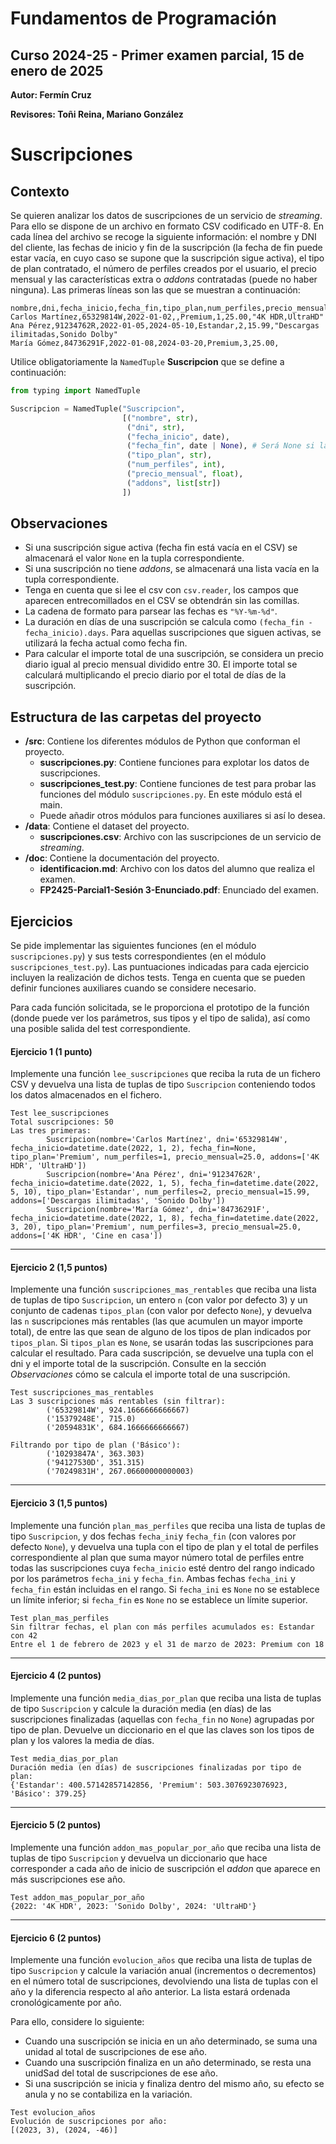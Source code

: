 # Fundamentos de Programación 
## Curso 2024-25 - Primer examen parcial, 15 de enero de 2025

**Autor: Fermín Cruz**

**Revisores: Toñi Reina, Mariano González**


# Suscripciones 

## Contexto

Se quieren analizar los datos de suscripciones de un servicio de *streaming*. Para ello se dispone de un archivo en formato CSV codificado en UTF-8. En cada línea del archivo se recoge la siguiente información: el nombre y DNI del cliente, las fechas de inicio y fin de la suscripción (la fecha de fin puede estar vacía, en cuyo caso se supone que la suscripción sigue activa), el tipo de plan contratado, el número de perfiles creados por el usuario, el precio mensual y las características extra o *addons* contratadas (puede no haber ninguna). Las primeras líneas son las que se muestran a continuación:

```
nombre,dni,fecha_inicio,fecha_fin,tipo_plan,num_perfiles,precio_mensual,addons
Carlos Martínez,65329814W,2022-01-02,,Premium,1,25.00,"4K HDR,UltraHD"
Ana Pérez,91234762R,2022-01-05,2024-05-10,Estandar,2,15.99,"Descargas ilimitadas,Sonido Dolby"
María Gómez,84736291F,2022-01-08,2024-03-20,Premium,3,25.00,
```

Utilice obligatoriamente la `NamedTuple` **Suscripcion** que se define a continuación:

```python
from typing import NamedTuple

Suscripcion = NamedTuple("Suscripcion",
                         [("nombre", str),
                          ("dni", str),
                          ("fecha_inicio", date),
                          ("fecha_fin", date | None), # Será None si la suscripción sigue activa
                          ("tipo_plan", str),
                          ("num_perfiles", int),
                          ("precio_mensual", float),
                          ("addons", list[str])
                         ])
```

## Observaciones

* Si una suscripción sigue activa (fecha fin está vacía en el CSV) se almacenará el valor `None` en la tupla correspondiente.
* Si una suscripción no tiene *addons*, se almacenará una lista vacía en la tupla correspondiente.
* Tenga en cuenta que si lee el csv con `csv.reader`, los campos que aparecen entrecomillados en el CSV se obtendrán sin las comillas.
* La cadena de formato para parsear las fechas es `"%Y-%m-%d"`.
* La duración en días de una suscripción se calcula como `(fecha_fin - fecha_inicio).days`. Para aquellas suscripciones que siguen activas, se utilizará la fecha actual como fecha fin. 
* Para calcular el importe total de una suscripción, se considera un precio diario igual al precio mensual dividido entre 30. El importe total se calculará multiplicando el precio diario por el total de días de la suscripción.

## Estructura de las carpetas del proyecto

* **/src**: Contiene los diferentes módulos de Python que conforman el proyecto.
    * **suscripciones.py**: Contiene funciones para explotar los datos de suscripciones.
    * **suscripciones_test.py**: Contiene funciones de test para probar las funciones del módulo `suscripciones.py`. En este módulo está el main.
    * Puede añadir otros módulos para funciones auxiliares si así lo desea.
* **/data**: Contiene el dataset del proyecto.
    * **suscripciones.csv**: Archivo con las suscripciones de un servicio de *streaming*.
* **/doc**: Contiene la documentación del proyecto.
    * **identificacion.md**: Archivo con los datos del alumno que realiza el examen.
    * **FP2425-Parcial1-Sesión 3-Enunciado.pdf**: Enunciado del examen.

## Ejercicios

Se pide implementar las siguientes funciones (en el módulo ``suscripciones.py``) y sus tests correspondientes (en el módulo ``suscripciones_test.py``). Las puntuaciones indicadas para cada ejercicio incluyen la realización de dichos tests. Tenga en cuenta que se pueden definir funciones auxiliares cuando se considere necesario.

Para cada función solicitada, se le proporciona el prototipo de la función (donde puede ver los parámetros, sus tipos y el tipo de salida), así como una posible salida del test correspondiente.

#### **Ejercicio 1** (1 punto)

Implemente una función `lee_suscripciones` que reciba la ruta de un fichero CSV y devuelva una lista de tuplas de tipo `Suscripcion` conteniendo todos los datos almacenados en el fichero. 

```
Test lee_suscripciones
Total suscripciones: 50
Las tres primeras:
        Suscripcion(nombre='Carlos Martínez', dni='65329814W', fecha_inicio=datetime.date(2022, 1, 2), fecha_fin=None, tipo_plan='Premium', num_perfiles=1, precio_mensual=25.0, addons=['4K HDR', 'UltraHD'])
        Suscripcion(nombre='Ana Pérez', dni='91234762R', fecha_inicio=datetime.date(2022, 1, 5), fecha_fin=datetime.date(2022, 5, 10), tipo_plan='Estandar', num_perfiles=2, precio_mensual=15.99, addons=['Descargas ilimitadas', 'Sonido Dolby'])
        Suscripcion(nombre='María Gómez', dni='84736291F', fecha_inicio=datetime.date(2022, 1, 8), fecha_fin=datetime.date(2022, 3, 20), tipo_plan='Premium', num_perfiles=3, precio_mensual=25.0, addons=['4K HDR', 'Cine en casa'])
```

---

#### **Ejercicio 2** (1,5 puntos)

Implemente una función `suscripciones_mas_rentables` que reciba una lista de tuplas de tipo `Suscripcion`, un entero `n` (con valor por defecto 3) y un conjunto de cadenas `tipos_plan` (con valor por defecto `None`), y devuelva las `n` suscripciones más rentables (las que acumulen un mayor importe total), de entre las que sean de alguno de los tipos de plan indicados por `tipos_plan`. Si `tipos_plan` es `None`, se usarán todas las suscripciones para calcular el resultado. Para cada suscripción, se devuelve una tupla con el dni y el importe total de la suscripción. Consulte en la sección *Observaciones* cómo se calcula el importe total de una suscripción. 
```
Test suscripciones_mas_rentables
Las 3 suscripciones más rentables (sin filtrar):
        ('65329814W', 924.1666666666667)
        ('15379248E', 715.0)
        ('20594831K', 684.1666666666667)

Filtrando por tipo de plan ('Básico'):
        ('10293847A', 363.303)
        ('94127530D', 351.315)
        ('70249831H', 267.06600000000003)
```
---

#### **Ejercicio 3** (1,5 puntos) 

Implemente una función `plan_mas_perfiles` que reciba una lista de tuplas de tipo `Suscripcion`, y dos fechas `fecha_ini`y `fecha_fin` (con valores por defecto `None`), y devuelva una tupla con el tipo de plan y el total de perfiles correspondiente al plan que suma mayor número total de perfiles entre todas las suscripciones cuya `fecha_inicio` esté dentro del rango indicado por los parámetros `fecha_ini` y `fecha_fin`. Ambas fechas `fecha_ini` y `fecha_fin` están incluidas en el rango. Si `fecha_ini` es `None` no se establece un límite inferior; si `fecha_fin` es `None` no se establece un límite superior. 

```
Test plan_mas_perfiles
Sin filtrar fechas, el plan con más perfiles acumulados es: Estandar con 42
Entre el 1 de febrero de 2023 y el 31 de marzo de 2023: Premium con 18   
```
---

#### **Ejercicio 4** (2 puntos)

Implemente una función `media_dias_por_plan` que reciba una lista de tuplas de tipo `Suscripcion` y calcule la duración media (en días) de las suscripciones finalizadas (aquellas con `fecha_fin` no `None`) agrupadas por tipo de plan. Devuelve un diccionario en el que las claves son los tipos de plan y los valores la media de días. 

```
Test media_dias_por_plan
Duración media (en días) de suscripciones finalizadas por tipo de plan:
{'Estandar': 400.57142857142856, 'Premium': 503.3076923076923, 'Básico': 379.25}
```
---

#### **Ejercicio 5** (2 puntos) 

Implemente una función `addon_mas_popular_por_año` que reciba una lista de tuplas de tipo `Suscripcion` y devuelva un diccionario que hace corresponder a cada año de inicio de suscripción el *addon* que aparece en más suscripciones ese año.

```
Test addon_mas_popular_por_año
{2022: '4K HDR', 2023: 'Sonido Dolby', 2024: 'UltraHD'}
```

---

#### **Ejercicio 6** (2 puntos) 

Implemente una función `evolucion_años` que reciba una lista de tuplas de tipo `Suscripcion` y calcule la variación anual (incrementos o decrementos) en el número total de suscripciones, devolviendo una lista de tuplas con el año y la diferencia respecto al año anterior. La lista estará ordenada cronológicamente por año. 

Para ello, considere lo siguiente:
* Cuando una suscripción se inicia en un año determinado, se suma una unidad al total de suscripciones de ese año.
* Cuando una suscripción finaliza en un año determinado, se resta una unidSad del total de suscripciones de ese año.
* Si una suscripción se inicia y finaliza dentro del mismo año, su efecto se anula y no se contabiliza en la variación.

```
Test evolucion_años
Evolución de suscripciones por año:
[(2023, 3), (2024, -46)]
```

